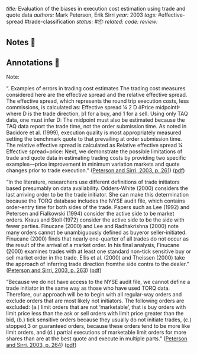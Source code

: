 *title:* Evaluation of the biases in execution cost estimation using trade and quote data
*authors:* Mark Peterson, Erik Sirri
*year:* 2003
*tags:* #effective-spread #trade-classification 
*status:* #📦 
*related:*
*code:*
*review:*

## Notes 📍

## Annotations 📖
Note: 

“. Examples of errors in trading cost estimates The trading cost measures considered here are the effective spread and the relative effective spread. The effective spread, which represents the round trip execution costs, less commissions, is calculated as: Effective spread ¼ 2 D ðPrice midpointÞ where D is the trade direction, þ1 for a buy, and 1 for a sell. Using only TAQ data, one must infer D: The midpoint must also be estimated because the TAQ data report the trade time, not the order submission time. As noted in Bacidore et al. (1999), execution quality is most appropriately measured setting the benchmark quote to that prevailing at order submission time. The relative effective spread is calculated as Relative effective spread ¼ Effective spread=price: Next, we demonstrate the possible limitations of trade and quote data in estimating trading costs by providing two specific examples—price improvement in minimum variation markets and quote changes prior to trade execution.” ([Peterson and Sirri, 2003, p. 261](zotero://select/library/items/8H44XMRH)) ([pdf](zotero://open-pdf/library/items/N5WH3RYR?page=3&annotation=9YNKPFT3))

“In the literature, researchers use different definitions of trade initiators based presumably on data availability. Odders-White (2000) considers the last arriving order to be the trade initiator. She can make this determination because the TORQ database includes the NYSE audit file, which contains order-entry time for both sides of the trade. Papers such as Lee (1992) and Petersen and Fialkowski (1994) consider the active side to be market orders. Kraus and Stoll (1972) consider the active side to be the side with fewer parties. Finucane (2000) and Lee and Radhakrishna (2000) note many orders cannot be unambiguously defined as buyeror seller-initiated. Finucane (2000) finds that nearly one-quarter of all trades do not occur as the result of the arrival of a market order. In his final analysis, Finucane (2000) examines trades with at least one standard non-tick sensitive buy or sell market order in the trade. Ellis et al. (2000) and Theissen (2000) take the approach of inferring trade direction fromthe side contra to the dealer.” ([Peterson and Sirri, 2003, p. 263](zotero://select/library/items/8H44XMRH)) ([pdf](zotero://open-pdf/library/items/N5WH3RYR?page=5&annotation=ULLIJ7VP))

“Because we do not have access to the NYSE audit file, we cannot define a trade initiator in the same way as those who have used TORQ data. Therefore, our approach will be to begin with all regular-way orders and exclude orders that are most likely not initiators. The following orders are excluded: (a.) limit orders that are not ‘marketable’, that is buy orders with limit price less than the ask or sell orders with limit price greater than the bid, (b.) tick sensitive orders because they usually do not initiate trades, (c.) stopped,3 or guaranteed orders, because these orders tend to be more like limit orders, and (d.) partial executions of marketable limit orders for more shares than are at the best quote and execute in multiple parts.” ([Peterson and Sirri, 2003, p. 264](zotero://select/library/items/8H44XMRH)) ([pdf](zotero://open-pdf/library/items/N5WH3RYR?page=6&annotation=5IBM4V9P))